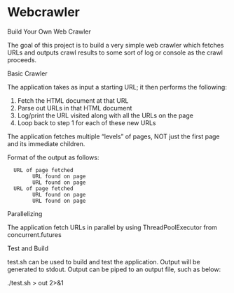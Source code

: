 # Webcrawler
Build Your Own Web Crawler

The goal of this project is to build a very simple web crawler which fetches URLs and outputs crawl results to some sort of log or console as the crawl proceeds.

Basic Crawler

The application takes as input a starting URL; it then performs the following:
1. Fetch the HTML document at that URL
2. Parse out URLs in that HTML document
3. Log/print the URL visited along with all the URLs on the page 
4. Loop back to step 1 for each of these new URLs

The application fetches multiple “levels” of pages, NOT just the first page and its immediate children.

Format of the output as follows:

      URL of page fetched 
            URL found on page 
            URL found on page 
      URL of page fetched 
            URL found on page 
            URL found on page
      
  
  
Parallelizing

The application fetch URLs in parallel by using ThreadPoolExecutor from concurrent.futures


Test and Build

test.sh can be used to build and test the application.
Output will be generated to stdout.
Output can be piped to an output file, such as below:

./test.sh > out 2>&1
